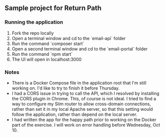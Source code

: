 <h2>
Sample project for Return Path
</h2>
<div>
  <h3>Running the application</h3>
  <ol>
    <li>Fork the repo locally</li>
    <li>Open a terminal window and cd to the `email-api` folder</li>
    <li>Run the command `composer start`</li>
    <li>Open a second terminal window and cd to the `email-portal` folder</li>
    <li>Run the command `npm start`</li>
    <li>The UI will open in localhost:3000</li>
  </ol>
</div>
<div>
  <h3>Notes</h3>
  <ul>
    <li>There is a Docker Compose file in the application root that I'm still working on. I'd like to try to finish it before Thursday.</li>
    <li>I had a CORS issue in trying to call the API, which I resolved by installing the CORS plugin in Chrome. This, of course is not ideal. I tried to find a way to configure my Slim router to allow cross-domain connections, rather than set it in my local Apache server, so that this setting would follow the application, rather than depend on the local server.</li>
    <li>I had written the app for the happy path prior to working on the Docker part of the exercise. I will work on error handling before Wednesday, Oct 10.</li>
  </ul>
  </div>
